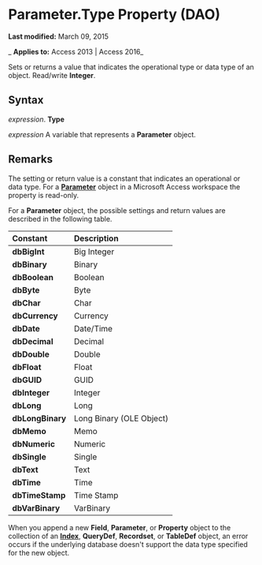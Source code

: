 
# Parameter.Type Property (DAO)

 **Last modified:** March 09, 2015

 _ **Applies to:** Access 2013 | Access 2016_

Sets or returns a value that indicates the operational type or data type of an object. Read/write  **Integer**.


## Syntax

 _expression_. **Type**

 _expression_ A variable that represents a **Parameter** object.


## Remarks

The setting or return value is a constant that indicates an operational or data type. For a  **[Parameter](194efd23-6086-13ac-beb9-c2aec101d6fe.md)** object in a Microsoft Access workspace the property is read-only.

For a  **Parameter** object, the possible settings and return values are described in the following table.



|**Constant**|**Description**|
|:-----|:-----|
|**dbBigInt**|Big Integer|
|**dbBinary**|Binary|
|**dbBoolean**|Boolean|
|**dbByte**|Byte|
|**dbChar**|Char|
|**dbCurrency**|Currency|
|**dbDate**|Date/Time|
|**dbDecimal**|Decimal|
|**dbDouble**|Double|
|**dbFloat**|Float|
|**dbGUID**|GUID|
|**dbInteger**|Integer|
|**dbLong**|Long|
|**dbLongBinary**|Long Binary (OLE Object)|
|**dbMemo**|Memo|
|**dbNumeric**|Numeric|
|**dbSingle**|Single|
|**dbText**|Text|
|**dbTime**|Time|
|**dbTimeStamp**|Time Stamp|
|**dbVarBinary**|VarBinary|
When you append a new  **Field**, **Parameter**, or **Property** object to the collection of an **[Index](92c32cad-ec8a-1243-1d18-83f50b269ecb.md)**, **QueryDef**, **Recordset**, or **TableDef** object, an error occurs if the underlying database doesn't support the data type specified for the new object.

